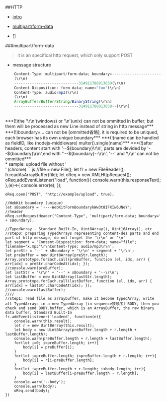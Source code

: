 ##HTTP
* [intro](https://developer.mozilla.org/zh-CN/docs/Web/HTTP)

* [multipart/form-data](#multipart/form-data)
* []

###multipart/form-data
> it is an specifical http request, which only support POST
* message structure
```js
    Content-Type: multipart/form-data; boundary=---------------------------314911788813839(\r\n)
    (\r\n)
    -----------------------------314911788813839(\r\n)
    Content-Disposition: form-data; name="foo"(\r\n)
    Content-Type: audio/mp3(\r\n)
    (\r\n)
    ArrayBuffer/Buffer/String/BinaryString(\r\n)
    -----------------------------314911788813839--(\r\n)
``` 
<br>
***(!)the '\r\n'(windows) or '\n'(unix) can not be ommitted in buffer; but them will be processed as new Line instead of string in http message***
***(!)boundary=... can not be [ommitted省略], it is required to be uniqued, each browser has its own unique boundary***
***(!)name can be handled as fieldID, like (nodejs-middleware) multer().single(name)***
***(!)after headers, content start with '--${boundary}\r\n', parts are devided by '--${boundary}\r\n',end with ''--${boundary}--\r\n', '--' and '\r\n' can not be ommitted***
<br>
* sample: upload file without '<form>' (chrome)
```js
    //file = new File();
    let fr = new FileReader();
    fr.readAsArrayBuffer(file);
    let oReq = new XMLHttpRequest();
    oReq.addEventListener("load", function(){
        console.warn(this.responseText);
    },(e)=>{
        console.error(e);
    });
    
    oReq.open("POST", "http://example/upload", true);

    //WebKit boundary (unique)
    let sBoundary = '----WebKitFormBoundarykWw3t8IFXIw6UNeY';
    //header
    oReq.setRequestHeader("Content-Type", 'multipart/form-data; boundary=' + sBoundary);

    //TypedArray - Standard Built-In, Uint8Array(), Uint16Array(), etc
    //step0: preparing TypedArrays representing content-des parts and end part of http message, do not forget the '\r\n' or '\n' 
    let segment = 'Content-Disposition: form-data; name="file"; filename="x.mp3"\r\nContent-Type: audio/mp3\r\n';
    let preStr = '--' + sBoundary + '\r\n' + segment + '\r\n';
    let preBuffer = new Uint8Array(preStr.length);
    Array.prototype.forEach.call(preBuffer, function (el, idx, arr) { arr[idx] = preStr.charCodeAt(idx); });
    //console.warn(preBuffer);
    let lastStr = '\r\n' + '--' + sBoundary + '--\r\n';
    let lastBuffer = new Uint8Array(lastStr.length);
    Array.prototype.forEach.call(lastBuffer, function (el, idx, arr) { arr[idx] = lastStr.charCodeAt(idx); });
    //console.warn(lastBuffer);
    ////
    //step1: read file as arraybuffer, make it become TypedArray, write all TypedArrays in a new TypedArray [in sequence按顺序] BODY, then you check and send BODY.buffer, which is an ArrayBuffer, the raw binary data buffer, Standard Built-In
    fr.addEventListener('loadend', function(e){
        console.warn(this.result);
        let r = new Uint8Array(this.result);
        let body = new Uint8Array(preBuffer.length + r.length + lastBuffer.length);
        console.warn(preBuffer.length + r.length + lastBuffer.length);
        for(let i=0; i<preBuffer.length; i++){
            body[i] = preBuffer[i];
        }
        for(let i=preBuffer.length; i<preBuffer.length + r.length; i++){
            body[i] = r[i-preBuffer.length];
        }
        for(let i=preBuffer.length + r.length; i<body.length; i++){
            body[i] = lastBuffer[i-preBuffer.length - r.length];
        }
        console.warn('--body');
        console.warn(body);
        oReq.send(body);
    })

```